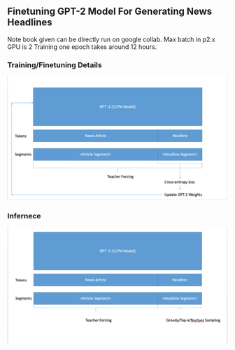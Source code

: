<h2>Finetuning GPT-2 Model For Generating News Headlines </h2>


Note book given can be directly run on google collab.
Max batch in p2.x GPU is 2
Training one epoch takes around 12 hours.


<h3> Training/Finetuning Details </h2>

<img src="https://github.com/santhoshkolloju/Finetuning-GPT-2-for-Generating-News-Headlines/blob/master/Screenshot%202019-09-01%20at%201.10.15%20PM.png"/>



<h3> Infernece </h3>

<img src= "https://github.com/santhoshkolloju/Finetuning-GPT-2-for-Generating-News-Headlines/blob/master/Screenshot%202019-09-01%20at%201.13.50%20PM.png"/>


